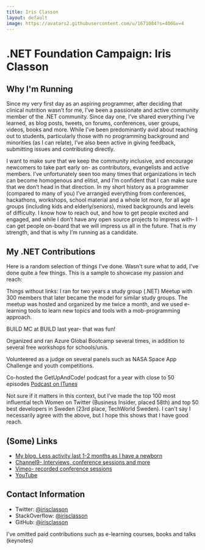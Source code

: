 ```yaml
---
title: Iris Classon
layout: default
image: https://avatars2.githubusercontent.com/u/1671084?s=400&v=4
---
```


# .NET Foundation Campaign: Iris Classon

## Why I'm Running
Since my very first day as an aspiring programmer, after deciding that clinical nutrition wasn’t for me, I’ve been a passionate and active community member of the .NET community. Since day one, I’ve shared everything I’ve learned, as blog posts, tweets, on forums, conferences, user groups, videos, books and more. While I’ve been predominantly avid about reaching out to students, particularly those with no programming background and minorities (as I can relate), I’ve also been active in giving feedback, submitting issues and contributing directly.

I want to make sure that we keep the community inclusive, and encourage newcomers to take part early on- as contributors, evangelists and active members. I’ve unfortunately seen too many times that organizations in tech can become homogenous and elitist, and I’m confident that I can make sure that we don’t head in that direction. In my short history as a programmer (compared to many of you) I’ve arranged everything from conferences, hackathons, workshops, school material and a whole lot more, for all age groups (including kids and elderly/seniors), mixed backgrounds and levels of difficulty. I know how to reach out, and how to get people excited and engaged, and while I don’t have any open source projects to impress with- I can get people on-board that we will impress us all in the future. That is my strength, and that is why I’m running as a candidate.

## My .NET Contributions
Here is a random selection of things I've done. Wasn't sure what to add, I've done quite a few things. This is a sample to showcase my passion and reach:

Things without links:
I ran for two years a study group (.NET) Meetup with 300 members that later became the model for similar study groups. The meetup was hosted and organized by me twice a month, and we used e-learning tools to learn new topics and tools with a mob-programming approach.

BUILD MC at BUILD last year- that was fun!

Organized and ran Azure Global Bootcamp several times, in addition to several free workshops for schools/unis. 

Volunteered as a judge on several panels such as NASA Space App Challenge and youth competitions.

Co-hosted the GetUpAndCode! podcast for a year with close to 50 episodes [Podcast on ITunes](https://itunes.apple.com/us/podcast/get-up-and-code/id646958161?mt=2)

Not sure if it matters in this context, but I've made the top 100 most influential tech Women on Twitter (Business Insider, placed 58th) and top 50 best developers in Sweden (23rd place, TechWorld Sweden). I can't say I necessarily agree with the above, but I hope this shows that I have good reach. 

## (Some) Links
* [My blog. Less activity last 1-2 months as I have a newborn](http://irisclasson.com)
* [Channel9- Interviews, conference sessions and more](https://channel9.msdn.com/Search?term=iris%20classon&lang-en=true)
* [Vimeo- recorded conference sessions](https://vimeo.com/search?q=iris%20classon)
* [YouTube](https://www.youtube.com/channel/UChUJLb50mNALThfUuZZn7QA)

## Contact Information
* Twitter: [@irisclasson](https://twitter.com/irisclasson)
* StackOverflow: [@irisclasson](https://stackoverflow.com/users/984153/iris-classon)
* GitHub: [@irisclasson](https://github.com/irisclasson)

I've omitted paid contributions such as e-learning courses, books and talks (keynotes)
